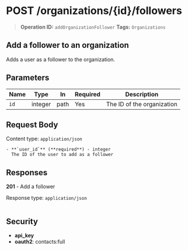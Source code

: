 # POST /organizations/{id}/followers

> **Operation ID:** `addOrganizationFollower`
> **Tags:** `Organizations`

## Add a follower to an organization

Adds a user as a follower to the organization.

## Parameters

| Name | Type | In | Required | Description |
|------|------|-------|----------|-------------|
| `id` | integer | path | Yes | The ID of the organization |

## Request Body

Content type: `application/json`

```
- **`user_id`** (**required**) - integer
  The ID of the user to add as a follower
```

## Responses

**201** - Add a follower

Response type: `application/json`

```

```


## Security

- **api_key**
- **oauth2**: contacts:full